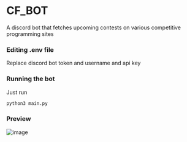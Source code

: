 # CF_BOT
A discord bot that fetches upcoming contests on various competitive programming sites

### Editing .env file
Replace discord bot token and username and api key 

### Running the bot
Just run 
```bash
python3 main.py
```
### Preview
![image](https://user-images.githubusercontent.com/74947404/125043098-3a33a700-e0b8-11eb-8485-a9a447d805dc.png)

